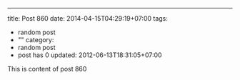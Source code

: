 ---
title: Post 860
date: 2014-04-15T04:29:19+07:00
tags:
  - random post
  - ""
category:
  - random post
  - post has 0
updated: 2012-06-13T18:31:05+07:00

This is content of post 860